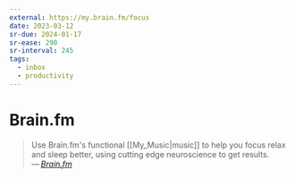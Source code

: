 ```yaml
---
external: https://my.brain.fm/focus
date: 2023-03-12
sr-due: 2024-01-17
sr-ease: 290
sr-interval: 245
tags:
  - inbox
  - productivity
---
```


# Brain.fm

> Use Brain.fm's functional [[My_Music|music]] to help you focus relax and sleep
> better, using cutting edge neuroscience to get results.\
> — <cite>[Brain.fm](https://www.brain.fm/)</cite>

